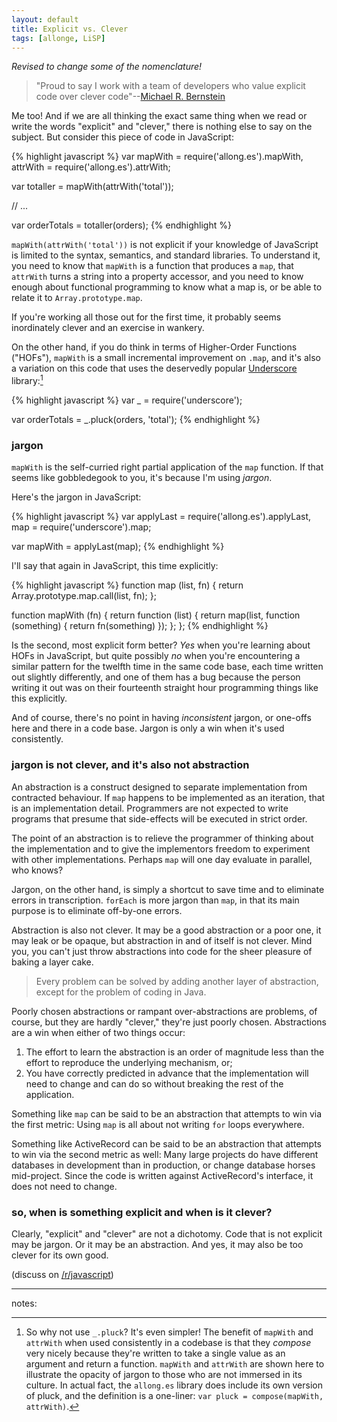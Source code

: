 ```yaml
---
layout: default
title: Explicit vs. Clever
tags: [allonge, LiSP]
---
```


*Revised to change some of the nomenclature!*

> "Proud to say I work with a team of developers who value explicit code over clever code"--[Michael R. Bernstein](https://twitter.com/mrb_bk/status/319127230905208832)

Me too! And if we are all thinking the exact same thing when we read or write the words "explicit" and "clever," there is nothing else to say on the subject. But consider this piece of code in JavaScript:

{% highlight javascript %}
var mapWith = require('allong.es').mapWith,
    attrWith = require('allong.es').attrWith;

var totaller = mapWith(attrWith('total'));

// ...

var orderTotals = totaller(orders);
{% endhighlight %}

`mapWith(attrWith('total'))` is not explicit if your knowledge of JavaScript is limited to the syntax, semantics, and standard libraries. To understand it, you need to know that `mapWith` is a function that produces a `map`, that `attrWith` turns a string into a property accessor, and you need to know enough about functional programming to know what a map is, or be able to relate it to `Array.prototype.map`.

If you're working all those out for the first time, it probably seems inordinately clever and an exercise in wankery.

On the other hand, if you do think in terms of Higher-Order Functions ("HOFs"), `mapWith` is a small incremental improvement on `.map`, and it's also a variation on this code that uses the deservedly popular [Underscore](http://underscorejs.org) library:[^pluck]

{% highlight javascript %}
var _ = require('underscore');

var orderTotals = _.pluck(orders, 'total');
{% endhighlight %}

[^pluck]: So why not use `_.pluck`? It's even simpler! The benefit of `mapWith` and `attrWith` when used consistently in a codebase is that they *compose* very nicely because they're written to take a single value as an argument and return a function. `mapWith` and `attrWith` are shown here to illustrate the opacity of jargon to those who are not immersed in its culture. In actual fact, the `allong.es` library does include its own version of pluck, and the definition is a one-liner: `var pluck = compose(mapWith, attrWith)`.

### jargon

 `mapWith` is the self-curried right partial application of the `map` function. If that seems like gobbledegook to you, it's because I'm using *jargon*.

Here's the jargon in JavaScript:

{% highlight javascript %}
var applyLast = require('allong.es').applyLast,
    map = require('underscore').map;
    
var mapWith = applyLast(map);
{% endhighlight %}

I'll say that again in JavaScript, this time explicitly:

{% highlight javascript %}
function map (list, fn) {
  return Array.prototype.map.call(list, fn);
};

function mapWith (fn) {
  return function (list) {
    return map(list, function (something) {
      return fn(something) 
    });
  };
};
{% endhighlight %}

Is the second, most explicit form better? *Yes* when you're learning about HOFs in JavaScript, but quite possibly *no* when you're encountering a similar pattern for the twelfth time in the same code base, each time written out slightly differently, and one of them has a bug because the person writing it out was on their fourteenth straight hour programming things like this explicitly.

And of course, there's no point in having *inconsistent* jargon, or one-offs here and there in a code base. Jargon is only a win when it's used consistently.

### jargon is not clever, and it's also not abstraction

An abstraction is a construct designed to separate implementation from contracted behaviour. If `map` happens to be implemented as an iteration, that is an implementation detail. Programmers are not expected to write programs that presume that side-effects will be executed in strict order.

The point of an abstraction is to relieve the programmer of thinking about the implementation and to give the implementors freedom to experiment with other implementations. Perhaps `map` will one day evaluate in parallel, who knows?

Jargon, on the other hand, is simply a shortcut to save time and to eliminate errors in transcription. `forEach` is more jargon than `map`, in that its main purpose is to eliminate off-by-one errors.

Abstraction is also not clever. It may be a good abstraction or a poor one, it may leak or be opaque, but abstraction in and of itself is not clever. Mind you, you can't just throw abstractions into code for the sheer pleasure of baking a layer cake.

> Every problem can be solved by adding another layer of abstraction, except for the problem of coding in Java.

Poorly chosen abstractions or rampant over-abstractions are problems, of course, but they are hardly "clever," they're just poorly chosen. Abstractions are a win when either of two things occur:

1. The effort to learn the abstraction is an order of magnitude less than the effort to reproduce the underlying mechanism, or;
2. You have correctly predicted in advance that the implementation will need to change and can do so without breaking the rest of the application.

Something like `map` can be said to be an abstraction that attempts to win via the first metric: Using `map` is all about not writing `for` loops everywhere.

Something like ActiveRecord can be said to be an abstraction that attempts to win via the second metric as well: Many large projects do have different databases in development than in production, or change database horses mid-project. Since the code is written against ActiveRecord's interface, it does not need to change.

### so, when is something explicit and when is it clever?

Clearly, "explicit" and "clever" are not a dichotomy. Code that is not explicit may be jargon. Or it may be an abstraction. And yes, it may also be too clever for its own good.

(discuss on [/r/javascript](http://www.reddit.com/r/javascript/comments/1bl24h/explicit_vs_clever/))

---

notes: